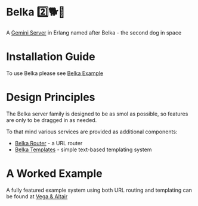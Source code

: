 # Belka 2️⃣🐕🚀

A [Gemini Server](https://gemini.circumlunar.space/) in Erlang named after Belka - the second dog in space

# Installation Guide

To use Belka please see [Belka Example](https://github.com/gordonguthrie/belka-example)

# Design Principles

The Belka server family is designed to be as smol as possible, so features are only to be dragged in as needed.

To that mind various services are provided as additional components:

* [Belka Router](https://github.com/gordonguthrie/belka-router) - a URL router
* [Belka Templates](https://github.com/gordonguthrie/belka-templates) - simple text-based templating system

# A Worked Example

A fully featured example system using both URL routing and templating can be found at [Vega & Altair](https://github.com/gordonguthrie/vega_and_altair)
